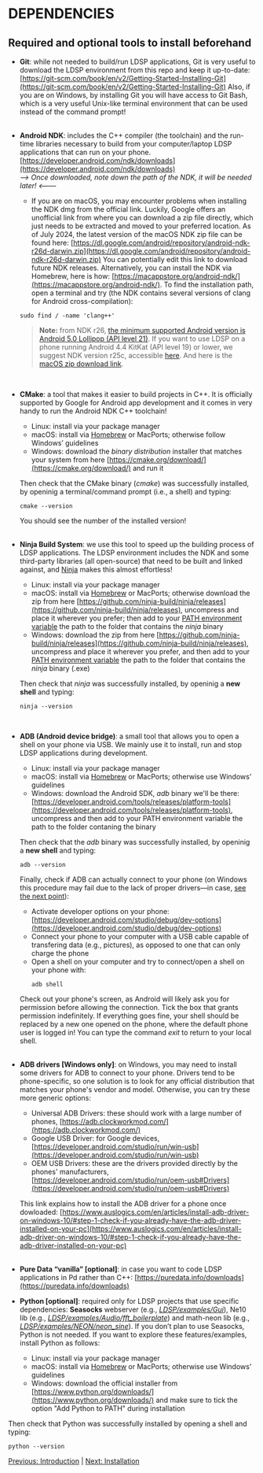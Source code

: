 # DEPENDENCIES
## Required and optional tools to install beforehand

- **Git**: while not needed to build/run LDSP applications, Git is very useful to download the LDSP environment from this repo and keep it up-to-date:
[https://git-scm.com/book/en/v2/Getting-Started-Installing-Git](https://git-scm.com/book/en/v2/Getting-Started-Installing-Git)
Also, if you are on Windows, by installing Git you will have access to Git Bash, which is a very useful Unix-like terminal environment that can be used instead of the command prompt!
<br><br>

- **Android NDK**: includes the C++ compiler (the toolchain) and the run-time libraries necessary to build from your computer/laptop LDSP applications that can run on your phone.
[https://developer.android.com/ndk/downloads](https://developer.android.com/ndk/downloads)
<br>*--> Once downloaded, note down the path of the NDK, it will be needed later! <---*

  - If you are on macOS, you may encounter problems when installing the NDK dmg from the official link. Luckily, Google offers an unofficial link from where you can download a zip file directly, which just needs to be extracted and moved to your preferred location.
As of July 2024, the latest version of the macOS NDK zip file can be found here: 
[https://dl.google.com/android/repository/android-ndk-r26d-darwin.zip](https://dl.google.com/android/repository/android-ndk-r26d-darwin.zip)
You can potentially edit this link to download future NDK releases.
Alternatively, 
you can install the NDK via Homebrew, here is how: [https://macappstore.org/android-ndk/](https://macappstore.org/android-ndk/).
To find the installation path, open a terminal and try (the NDK contains several versions of clang for Android cross-compilation): 
  ```console
  sudo find / -name 'clang++' 
  ```

  > **Note:** from NDK r26, [the minimum supported Android version is Android 5.0 Lollipop (API level 21)](https://github.com/android/ndk/issues/1751). If you want to use LDSP on a phone running Android 4.4 KitKat (API level 19) or lower, we suggest NDK version r25c, accessible [here](https://github.com/android/ndk/wiki/Unsupported-Downloads). And here is the [macOS zip download link](https://dl.google.com/android/repository/android-ndk-r25c-darwin.zip).

<br>

- **CMake**: a tool that makes it easier to build projects in C++. It is officially supported by Google for Android app development and it comes in very handy to run the Android NDK C++ toolchain!

    - Linux: install via your package manager
    - macOS: install via [Homebrew](https://formulae.brew.sh/formula/cmake#default) or MacPorts; otherwise follow Windows’ guidelines
    - Windows: download the *binary distribution* installer that matches your system from here [https://cmake.org/download/](https://cmake.org/download/) and run it

  Then check that the CMake binary (*cmake*) was successfully installed, by openinig a terminal/command prompt (i.e., a shell) and typing:
  ```console
  cmake --version
  ```
  You should see the number of the installed version!
<br><br>

- **Ninja Build System**: we use this tool to speed up the building process of LDSP applications. The LDSP environment includes the NDK and some third-party libraries (all open-source) that need to be built and linked against, and [Ninja](https://ninja-build.org/) makes this almost effortless!

    - Linux: install via your package manager
    - macOS: install via [Homebrew](https://formulae.brew.sh/formula/ninja#default) or MacPorts; otherwise download the zip from here [https://github.com/ninja-build/ninja/releases](https://github.com/ninja-build/ninja/releases), uncompress and place it wherever you prefer; then add to your [PATH environment variable](https://www.architectryan.com/2012/10/02/add-to-the-path-on-mac-os-x-mountain-lion/#.Uydjga1dXDg) the path to the folder that contains the *ninja* binary
    - Windows: download the zip from here [https://github.com/ninja-build/ninja/releases](https://github.com/ninja-build/ninja/releases), uncompress and place it wherever you prefer, and then add to your [PATH environment variable](https://stackoverflow.com/a/44272417) the path to the folder that contains the *ninja* binary (.exe)

  Then check that *ninja* was successfully installed, by openinig a **new shell** and typing:
  ```console
  ninja --version
  ```
<br>

- **ADB (Android device bridge)**: a small tool that allows you to open a shell on your phone via USB. We mainly use it to install, run and stop LDSP applications during development. 

    - Linux: install via your package manager
    - macOS: install via [Homebrew](https://formulae.brew.sh/cask/android-platform-tools#default) or MacPorts; otherwise use Windows’ guidelines
    - Windows: download the Android SDK, *adb* binary we'll be there: [https://developer.android.com/tools/releases/platform-tools](https://developer.android.com/tools/releases/platform-tools), uncompress and then add to your PATH environment variable the path to the folder contaning the binary

  Then check that the *adb* binary was successfully installed, by openinig a **new shell** and typing:
  ```console
  adb --version
  ```
  Finally, check if ADB can actually connect to your phone (on Windows this procedure may fail due to the lack of proper drivers—in case, [see the next point](#adb-drivers-windows)): 
    - Activate developer options on your phone: [https://developer.android.com/studio/debug/dev-options](https://developer.android.com/studio/debug/dev-options)
    - Connect your phone to your computer with a USB cable capable of transfering data (e.g., pictures), as opposed to one that can only charge the phone
    - Open a shell on your computer and try to connect/open a shell on your phone with:
      ```console
      adb shell
      ```
  Check out your phone's screen, as Android will likely ask you for permission before allowing the connection. Tick the box that grants permission indefinitely.
  If everything goes fine, your shell should be replaced by a new one opened on the phone, where the default phone user is logged in! You can type the command *exit* to return to your local shell.
<br><br>

<a name="adb-drivers-windows"></a>
- **ADB drivers [Windows only]**: on Windows, you may need to install some drivers for ADB to connect to your phone. Drivers tend to be phone-specific, so one solution is to look for any official distribution that matches your phone's vendor and model. Otherwise, you can try these more generic options: 

    - Universal ADB Drivers: these should work with a large number of phones, [https://adb.clockworkmod.com/](https://adb.clockworkmod.com/)
    - Google USB Driver: for Google devices, [https://developer.android.com/studio/run/win-usb](https://developer.android.com/studio/run/win-usb)
    - OEM USB Drivers: these are the drivers provided directly by the phones' manufacturers, [https://developer.android.com/studio/run/oem-usb#Drivers](https://developer.android.com/studio/run/oem-usb#Drivers)
    
  This link explains how to install the ADB driver for a phone once dowloaded: [https://www.auslogics.com/en/articles/install-adb-driver-on-windows-10/#step-1-check-if-you-already-have-the-adb-driver-installed-on-your-pc](https://www.auslogics.com/en/articles/install-adb-driver-on-windows-10/#step-1-check-if-you-already-have-the-adb-driver-installed-on-your-pc)
<br><br>

- **Pure Data “vanilla” [optional]**:  in case you want to code LDSP applications in Pd rather than C++: [https://puredata.info/downloads](https://puredata.info/downloads)

- **Python [optional]**: required only for LDSP projects that use specific dependencies: **Seasocks** webserver (e.g., *[LDSP/examples/Gui](../examples/Gui)*), Ne10 lib (e.g., *[LDSP/examples/Audio/fft_boilerplate](../examples/Audio/fft_boilerplate)*) and math-neon lib (e.g., *[LDSP/examples/NEON/neon_sine](../examples/NEON/neon_sine)*). If you don’t plan to use Seasocks, Python is not needed.
If you want to explore these features/examples, install Python as follows:
  
    - Linux: install via your package manager
    - macOS: install via [Homebrew](https://formulae.brew.sh/formula/python@3.9) or MacPorts; otherwise use Windows’ guidelines
    - Windows: download the official installer from [https://www.python.org/downloads/](https://www.python.org/downloads/) and make sure to tick the option "Add Python to PATH" during installation

Then check that Python was successfully installed by opening a shell and typing:
  ```console
  python --version
  ```

[Previous: Introduction](0_introduction.md) | [Next: Installation](2_installation.md)
